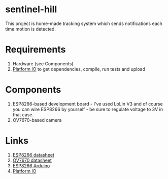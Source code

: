# sentinel-hill
This project is home-made tracking system which sends notifications each time motion is detected.

# Requirements

1. Hardware (see Components)
2. [Platform IO](http://platformio.org/) to get dependencies, compile, run tests and upload

# Components

1. ESP8266-based development board - I've used LoLin V3 and of course you can wire ESP8266 by yourself - be sure to regulate voltage to 3V in that case.
2. OV7670-based camera

# Links

1. [ESP8266 datasheet](https://espressif.com/sites/default/files/documentation/0a-esp8266ex_datasheet_en.pdf)
2. [OV7670 datasheet](http://www.arducam.com/downloads/modules/OV7670/OV7670_CMOS_Camera_Module_REVC_DS.pdf)
3. [ESP8266 Arduino](https://github.com/esp8266/Arduino/blob/master/doc/boards.md)
4. [Platform IO](http://platformio.org/)